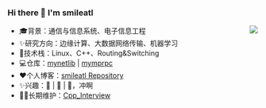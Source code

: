 ### Hi there 👋 I'm smileatl

<!--
**smileatl/smileatl** is a ✨ _special_ ✨ repository because its `README.md` (this file) appears on your GitHub profile.

Here are some ideas to get you started:

- 🔭 I’m currently working on ...
- 🌱 I’m currently learning ...
- 👯 I’m looking to collaborate on ...
- 🤔 I’m looking for help with ...
- 💬 Ask me about ...
- 📫 How to reach me: ...
- 😄 Pronouns: ...
- ⚡ Fun fact: ...
-->

<img align="right" src="https://github-readme-stats.vercel.app/api?username=smileatl&show_icons=true&hide_title=true" />  

- :mortar_board:背景：通信与信息系统、电子信息工程
- ✨研究方向：边缘计算、大数据网络传输、机器学习
- :hammer:技术栈：Linux、C++、Routing&Switching
- :computer:仓库：[mynetlib](https://github.com/smileatl/mynetlib) | [mymprpc](https://github.com/smileatl/MyRPC)
- :heart:个人博客：[smileatl Repository](https://smileatl.gitee.io/)
- :sparkles:兴趣：:book: | :basketball: | :badminton:，冲啊
- :weight_lifting_man:长期维护：[Cpp_Interview](https://github.com/smileatl/Cpp_Interview)


